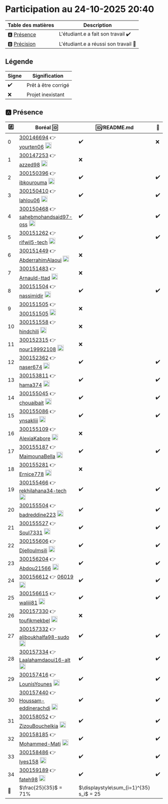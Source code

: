 # Participation au 24-10-2025 20:40

| Table des matières            | Description                                             |
|-------------------------------|---------------------------------------------------------|
| :a: [Présence](#a-présence)   | L'étudiant.e a fait son travail    :heavy_check_mark:   |
| :b: [Précision](#b-précision) | L'étudiant.e a réussi son travail  :tada:               |

## Légende

| Signe              | Signification                 |
|--------------------|-------------------------------|
| :heavy_check_mark: | Prêt à être corrigé           |
| :x:                | Projet inexistant             |

## :a: Présence

|:hash:| Boréal :id:                | :id:/README.md    | :rocket: |
|------|----------------------------|-------------------|----------|
| 0 | [300146694](../300146694/README.md) :point_right: [yourten06](https://github.com/yourten06) <image src='https://avatars0.githubusercontent.com/u/232939164?s=460&v=4' width=20 height=20></image> | :heavy_check_mark: | :x: |
| 1 | [300147253](../300147253/README.md) :point_right: [azzed98](https://github.com/azzed98) <image src='https://avatars0.githubusercontent.com/u/232965506?s=460&v=4' width=20 height=20></image> | :x: |
| 2 | [300150396](../300150396/README.md) :point_right: [ibkourouma](https://github.com/ibkourouma) <image src='https://avatars0.githubusercontent.com/u/232939321?s=460&v=4' width=20 height=20></image> | :heavy_check_mark: | :heavy_check_mark: |
| 3 | [300150410](../300150410/README.md) :point_right: [lahlou06](https://github.com/lahlou06) <image src='https://avatars0.githubusercontent.com/u/231570554?s=460&v=4' width=20 height=20></image> | :heavy_check_mark: | :heavy_check_mark: |
| 4 | [300150468](../300150468/README.md) :point_right: [sahebmohandsaid97-oss](https://github.com/sahebmohandsaid97-oss) <image src='https://avatars0.githubusercontent.com/u/232939143?s=460&v=4' width=20 height=20></image> | :heavy_check_mark: | :heavy_check_mark: |
| 5 | [300151262](../300151262/README.md) :point_right: [rifwil5-tech](https://github.com/rifwil5-tech) <image src='https://avatars0.githubusercontent.com/u/231570449?s=460&v=4' width=20 height=20></image> | :heavy_check_mark: | :heavy_check_mark: |
| 6 | [300151449](../300151449/README.md) :point_right: [AbderrahimAlaoui](https://github.com/AbderrahimAlaoui) <image src='https://avatars0.githubusercontent.com/u/231569522?s=460&v=4' width=20 height=20></image> | :x: |
| 7 | [300151483](../300151483/README.md) :point_right: [Arnauld-ttad](https://github.com/Arnauld-ttad) <image src='https://avatars0.githubusercontent.com/u/231570852?s=460&v=4' width=20 height=20></image> | :x: |
| 8 | [300151504](../300151504/README.md) :point_right: [nassimidir](https://github.com/nassimidir) <image src='https://avatars0.githubusercontent.com/u/232939073?s=460&v=4' width=20 height=20></image> | :heavy_check_mark: | :heavy_check_mark: |
| 9 | [300151505](../300151505/README.md) :point_right: [300151505](https://github.com/300151505) <image src='https://avatars0.githubusercontent.com/u/232939190?s=460&v=4' width=20 height=20></image> | :x: |
| 10 | [300151558](../300151558/README.md) :point_right: [hindchili](https://github.com/hindchili) <image src='https://avatars0.githubusercontent.com/u/232939530?s=460&v=4' width=20 height=20></image> | :x: |
| 11 | [300152315](../300152315/README.md) :point_right: [nour19992108](https://github.com/nour19992108) <image src='https://avatars0.githubusercontent.com/u/232939475?s=460&v=4' width=20 height=20></image> | :x: |
| 12 | [300152362](../300152362/README.md) :point_right: [naser674](https://github.com/naser674) <image src='https://avatars0.githubusercontent.com/u/231571903?s=460&v=4' width=20 height=20></image> | :heavy_check_mark: | :heavy_check_mark: |
| 13 | [300153811](../300153811/README.md) :point_right: [hama374](https://github.com/hama374) <image src='https://avatars0.githubusercontent.com/u/231571796?s=460&v=4' width=20 height=20></image> | :heavy_check_mark: | :heavy_check_mark: |
| 14 | [300155045](../300155045/README.md) :point_right: [chouaibait](https://github.com/chouaibait) <image src='https://avatars0.githubusercontent.com/u/232956639?s=460&v=4' width=20 height=20></image> | :heavy_check_mark: | :heavy_check_mark: |
| 15 | [300155086](../300155086/README.md) :point_right: [ynsakliii](https://github.com/ynsakliii) <image src='https://avatars0.githubusercontent.com/u/200866288?s=460&v=4' width=20 height=20></image> | :heavy_check_mark: | :heavy_check_mark: |
| 16 | [300155109](../300155109/README.md) :point_right: [AlexiaKabore](https://github.com/AlexiaKabore) <image src='https://avatars0.githubusercontent.com/u/231572626?s=460&v=4' width=20 height=20></image> | :x: |
| 17 | [300155187](../300155187/README.md) :point_right: [MaimounaBella](https://github.com/MaimounaBella) <image src='https://avatars0.githubusercontent.com/u/231571253?s=460&v=4' width=20 height=20></image> | :heavy_check_mark: | :heavy_check_mark: |
| 18 | [300155281](../300155281/README.md) :point_right: [Ernice778](https://github.com/Ernice778) <image src='https://avatars0.githubusercontent.com/u/231570309?s=460&v=4' width=20 height=20></image> | :x: |
| 19 | [300155466](../300155466/README.md) :point_right: [rekhilahana34-tech](https://github.com/rekhilahana34-tech) <image src='https://avatars0.githubusercontent.com/u/232940163?s=460&v=4' width=20 height=20></image> | :heavy_check_mark: | :heavy_check_mark: |
| 20 | [300155504](../300155504/README.md) :point_right: [badreddine223](https://github.com/badreddine223) <image src='https://avatars0.githubusercontent.com/u/231570213?s=460&v=4' width=20 height=20></image> | :heavy_check_mark: | :heavy_check_mark: |
| 21 | [300155527](../300155527/README.md) :point_right: [Soul7331](https://github.com/Soul7331) <image src='https://avatars0.githubusercontent.com/u/231569948?s=460&v=4' width=20 height=20></image> | :heavy_check_mark: | :heavy_check_mark: |
| 22 | [300155606](../300155606/README.md) :point_right: [Djelloulmsili](https://github.com/Djelloulmsili) <image src='https://avatars0.githubusercontent.com/u/231571545?s=460&v=4' width=20 height=20></image> | :heavy_check_mark: | :heavy_check_mark: |
| 23 | [300156204](../300156204/README.md) :point_right: [Abdou21566](https://github.com/Abdou21566) <image src='https://avatars0.githubusercontent.com/u/231571560?s=460&v=4' width=20 height=20></image> | :heavy_check_mark: | :heavy_check_mark: |
| 24 | [300156612](../300156612/README.md) :point_right: [06019](https://github.com/06019) <image src='https://avatars0.githubusercontent.com/u/232939132?s=460&v=4' width=20 height=20></image> | :heavy_check_mark: | :heavy_check_mark: |
| 25 | [300156615](../300156615/README.md) :point_right: [waliii81](https://github.com/waliii81) <image src='https://avatars0.githubusercontent.com/u/231570011?s=460&v=4' width=20 height=20></image> | :heavy_check_mark: | :heavy_check_mark: |
| 26 | [300157330](../300157330/README.md) :point_right: [toufikmekbel](https://github.com/toufikmekbel) <image src='https://avatars0.githubusercontent.com/u/231571164?s=460&v=4' width=20 height=20></image> | :x: |
| 27 | [300157332](../300157332/README.md) :point_right: [aliboukhalfa98-sudo](https://github.com/aliboukhalfa98-sudo) <image src='https://avatars0.githubusercontent.com/u/232939140?s=460&v=4' width=20 height=20></image> | :heavy_check_mark: | :heavy_check_mark: |
| 28 | [300157334](../300157334/README.md) :point_right: [Laalahamdaoui16-alt](https://github.com/Laalahamdaoui16-alt) <image src='https://avatars0.githubusercontent.com/u/231569676?s=460&v=4' width=20 height=20></image> | :heavy_check_mark: | :heavy_check_mark: |
| 29 | [300157416](../300157416/README.md) :point_right: [LounisYounes](https://github.com/LounisYounes) <image src='https://avatars0.githubusercontent.com/u/232939450?s=460&v=4' width=20 height=20></image> | :heavy_check_mark: | :heavy_check_mark: |
| 30 | [300157440](../300157440/README.md) :point_right: [Houssam-eddinerachdi](https://github.com/Houssam-eddinerachdi) <image src='https://avatars0.githubusercontent.com/u/231572378?s=460&v=4' width=20 height=20></image> | :heavy_check_mark: | :heavy_check_mark: |
| 31 | [300158052](../300158052/README.md) :point_right: [ZizouBouchelkia](https://github.com/ZizouBouchelkia) <image src='https://avatars0.githubusercontent.com/u/121287922?s=460&v=4' width=20 height=20></image> | :heavy_check_mark: | :heavy_check_mark: |
| 32 | [300158185](../300158185/README.md) :point_right: [Mohammed-Mati](https://github.com/Mohammed-Mati) <image src='https://avatars0.githubusercontent.com/u/232939280?s=460&v=4' width=20 height=20></image> | :heavy_check_mark: | :heavy_check_mark: |
| 33 | [300158486](../300158486/README.md) :point_right: [lyes158](https://github.com/lyes158) <image src='https://avatars0.githubusercontent.com/u/232938643?s=460&v=4' width=20 height=20></image> | :heavy_check_mark: | :heavy_check_mark: |
| 34 | [300159189](../300159189/README.md) :point_right: [fateh98](https://github.com/fateh98) <image src='https://avatars0.githubusercontent.com/u/232939045?s=460&v=4' width=20 height=20></image> | :heavy_check_mark: | :heavy_check_mark: |
| :abacus: |  $\frac{25}{35}$  =  71% | $\displaystyle\sum_{i=1}^{35} s_i$ = 25 |
